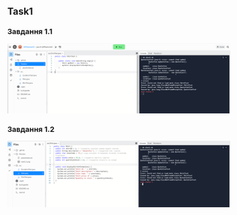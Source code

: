 ## **Task1**
### Завдання 1.1
![Завдання 1.1](https://github.com/ppc-ntu-khpi/java-0-23Phantom23/blob/master/Solution/task1.1.png "Завдання 1.1")
### Завдання 1.2
![Завдання 1.2](https://github.com/ppc-ntu-khpi/java-0-23Phantom23/blob/master/Solution/task1.2.png "Завдання 1.2")
